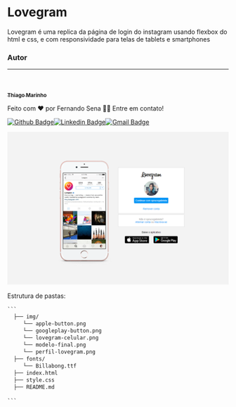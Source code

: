 # Lovegram

Lovegram é uma replica da página de login do instagram usando flexbox do html e css, e com responsividade para telas de tablets e smartphones



### Autor

---

<a href="https://www.linkedin.com/in/fernando-s-35219b122">
 <img style="border-radius: 50%;" src="https://avatars.githubusercontent.com/u/29146636?v=4" width="100px;" alt=""/>

 <sub><b>Thiago Marinho</b></sub></a> <a href="https://www.linkedin.com/in/fernando-s-35219b122" title="Rocketseat"></a>

Feito com ❤️ por Fernando Sena 👋🏽 Entre em contato!

[![Github Badge](https://img.shields.io/badge/-Github-000?style=flat-square&logo=Github&logoColor=white&link=https://github.com/FernandoSena)](https://github.com/FernandoSena)[![Linkedin Badge](https://img.shields.io/badge/-LinkedIn-blue?style=flat-square&logo=Linkedin&logoColor=white&link=https://www.linkedin.com/in/fernando-s-35219b122)](https://www.linkedin.com/in/fernando-s-35219b122)[![Gmail Badge](https://img.shields.io/badge/-fernandocarvalho.sena-c14438?style=flat-square&logo=Gmail&logoColor=white&link=mailto:fernandocarvalho.sena@gmail.com)](mailto:fernandocarvalho.sena@gmail.com)



![](https://github.com/FernandoSena/lovegram/blob/main/img/modelo-final.png)



Estrutura de pastas:

~~~shell
```
  ├── img/
     └── apple-button.png
     └── googleplay-button.png
     └── lovegram-celular.png
     └── modelo-final.png
     └── perfil-lovegram.png
  ├── fonts/
     └── Billabong.ttf
  ├── index.html
  ├── style.css
  ├── README.md
  
```
~~~